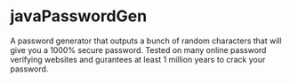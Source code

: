 # javaPasswordGen
A password generator that outputs a bunch of random characters that will  give you a 1000% secure password.
Tested on many online password verifying websites and gurantees at least 1 million years to crack your password.
